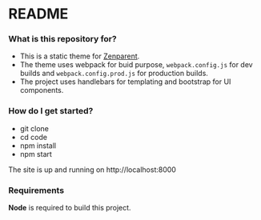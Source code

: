 # README #

### What is this repository for? ###

+ This is a static theme for [Zenparent](https://zenparent.in).
+ The theme uses webpack for buid purpose, `webpack.config.js` for dev builds and `webpack.config.prod.js` for production builds. 
+ The project uses handlebars for templating and bootstrap for UI components.

### How do I get started? ###

* git clone
* cd code
* npm install
* npm start

The site is up and running on http://localhost:8000

### Requirements

**Node** is required to build this project.

